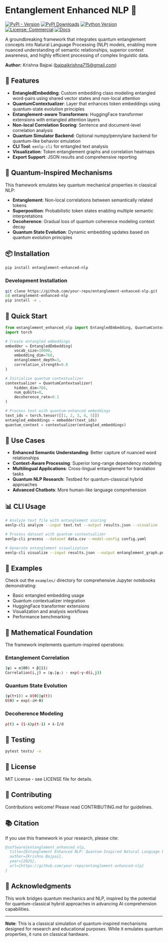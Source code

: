 # Entanglement Enhanced NLP 🌌

[![PyPI - Version](https://img.shields.io/pypi/v/entanglement-enhanced-nlp?color=pruple&label=PyPI&logo=pypi)](https://pypi.org/project/entanglement-enhanced-nlp/)
[![PyPI Downloads](https://static.pepy.tech/badge/entanglement-enhanced-nlp)](https://pepy.tech/projects/entanglement-enhanced-nlp)
[![Python Version](https://img.shields.io/badge/python-3.8+-blacksvg)](https://pypi.org/project/entanglement-enhanced-nlp/)
[![License: Commercial](https://img.shields.io/badge/license-commercial-blueviolet?logo=briefcase)](https://krish567366.github.io/license-server/)
[![Docs](https://img.shields.io/badge/docs-online-brown?logo=readthedocs)](https://krish567366.github.io/entanglement-enhanced-nlp/)

A groundbreaking framework that integrates quantum entanglement concepts into Natural Language Processing (NLP) models, enabling more nuanced understanding of semantic relationships, superior context awareness, and highly efficient processing of complex linguistic data.

**Author:** Krishna Bajpai (bajpaikrishna715@gmail.com)

## 🚀 Features

- **EntangledEmbedding**: Custom embedding class modeling entangled word-pairs using shared vector states and non-local attention
- **QuantumContextualizer**: Layer that enhances token embeddings using quantum-state evolution principles
- **Entanglement-aware Transformers**: HuggingFace transformer extensions with entangled attention layers
- **Non-local Correlation Scoring**: Sentence and document-level correlation analysis
- **Quantum Simulator Backend**: Optional numpy/pennylane backend for quantum-like behavior emulation
- **CLI Tool**: `eenlp-cli` for entangled text analysis
- **Visualization**: Token entanglement graphs and correlation heatmaps
- **Export Support**: JSON results and comprehensive reporting

## 🔬 Quantum-Inspired Mechanisms

This framework emulates key quantum mechanical properties in classical NLP:

- **Entanglement**: Non-local correlations between semantically related tokens
- **Superposition**: Probabilistic token states enabling multiple semantic interpretations
- **Decoherence**: Gradual loss of quantum coherence modeling context decay
- **Quantum State Evolution**: Dynamic embedding updates based on quantum evolution principles

## 📦 Installation

```bash
pip install entanglement-enhanced-nlp
```

### Development Installation

```bash
git clone https://github.com/your-repo/entanglement-enhanced-nlp.git
cd entanglement-enhanced-nlp
pip install -e .
```

## 🔧 Quick Start

```python
from entanglement_enhanced_nlp import EntangledEmbedding, QuantumContextualizer
import torch

# Create entangled embeddings
embedder = EntangledEmbedding(
    vocab_size=10000,
    embedding_dim=768,
    entanglement_depth=3,
    correlation_strength=0.8
)

# Initialize quantum contextualizer
contextualizer = QuantumContextualizer(
    hidden_dim=768,
    num_qubits=8,
    decoherence_rate=0.1
)

# Process text with quantum-enhanced embeddings
text_ids = torch.tensor([[1, 2, 3, 4, 5]])
entangled_embeddings = embedder(text_ids)
quantum_context = contextualizer(entangled_embeddings)
```

## 🎯 Use Cases

- **Enhanced Semantic Understanding**: Better capture of nuanced word relationships
- **Context-Aware Processing**: Superior long-range dependency modeling
- **Multilingual Applications**: Cross-lingual entanglement for translation tasks
- **Quantum NLP Research**: Testbed for quantum-classical hybrid approaches
- **Advanced Chatbots**: More human-like language comprehension

## 📊 CLI Usage

```bash
# Analyze text file with entanglement scoring
eenlp-cli analyze --input text.txt --output results.json --visualize

# Process dataset with quantum contextualizer
eenlp-cli process --dataset data.csv --model-config config.yaml

# Generate entanglement visualization
eenlp-cli visualize --input results.json --output entanglement_graph.png
```

## 🧪 Examples

Check out the `examples/` directory for comprehensive Jupyter notebooks demonstrating:

- Basic entangled embedding usage
- Quantum contextualizer integration
- HuggingFace transformer extensions
- Visualization and analysis workflows
- Performance benchmarking

## 🔬 Mathematical Foundation

The framework implements quantum-inspired operations:

### Entanglement Correlation

```bash
|ψ⟩ = α|00⟩ + β|11⟩
Correlation(i,j) = ⟨ψᵢ|ψⱼ⟩ · exp(-γ·d(i,j))
```

### Quantum State Evolution

```bash
|ψ(t+1)⟩ = U(θ)|ψ(t)⟩
U(θ) = exp(-iH·θ)
```

### Decoherence Modeling

```bash
ρ(t) = (1-λ)ρ(t-1) + λ·I/d
```

## 🧪 Testing

```bash
pytest tests/ -v
```

## 📄 License

MIT License - see LICENSE file for details.

## 🤝 Contributing

Contributions welcome! Please read CONTRIBUTING.md for guidelines.

## 📚 Citation

If you use this framework in your research, please cite:

```bibtex
@software{entanglement_enhanced_nlp,
  title={Entanglement Enhanced NLP: Quantum-Inspired Natural Language Processing},
  author={Krishna Bajpai},
  year={2025},
  url={https://github.com/your-repo/entanglement-enhanced-nlp}
}
```

## 🌟 Acknowledgments

This work bridges quantum mechanics and NLP, inspired by the potential for quantum-classical hybrid approaches in advancing AI comprehension capabilities.

---

**Note**: This is a classical simulation of quantum-inspired mechanisms designed for research and educational purposes. While it emulates quantum properties, it runs on classical hardware.
